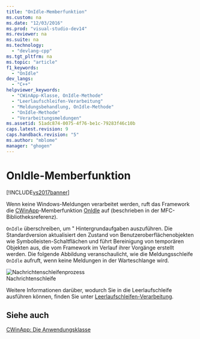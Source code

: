 ```yaml
---
title: "OnIdle-Memberfunktion"
ms.custom: na
ms.date: "12/03/2016"
ms.prod: "visual-studio-dev14"
ms.reviewer: na
ms.suite: na
ms.technology: 
  - "devlang-cpp"
ms.tgt_pltfrm: na
ms.topic: "article"
f1_keywords: 
  - "OnIdle"
dev_langs: 
  - "C++"
helpviewer_keywords: 
  - "CWinApp-Klasse, OnIdle-Methode"
  - "Leerlaufschleifen-Verarbeitung"
  - "Meldungsbehandlung, OnIdle-Methode"
  - "OnIdle-Methode"
  - "Verarbeitungsmeldungen"
ms.assetid: 51adc874-0075-4f76-be1c-79283f46c10b
caps.latest.revision: 9
caps.handback.revision: "5"
ms.author: "mblome"
manager: "ghogen"
---
```

# OnIdle-Memberfunktion
[!INCLUDE[vs2017banner](../assembler/inline/includes/vs2017banner.md)]

Wenn keine Windows\-Meldungen verarbeitet werden, ruft das Framework die [CWinApp](../mfc/reference/cwinapp-class.md)\-Memberfunktion [OnIdle](../Topic/CWinApp::OnIdle.md) auf \(beschrieben in der MFC\-Bibliotheksreferenz\).  
  
 `OnIdle` überschreiben, um " Hintergrundaufgaben auszuführen.  Die Standardversion aktualisiert den Zustand von Benutzeroberflächenobjekten wie Symbolleisten\-Schaltflächen und führt Bereinigung von temporären Objekten aus, die vom Framework im Verlauf ihrer Vorgänge erstellt werden.  Die folgende Abbildung veranschaulicht, wie die Meldungsschleife `OnIdle` aufruft, wenn keine Meldungen in der Warteschlange wird.  
  
 ![Nachrichtenschleifenprozess](../mfc/media/vc387c1.png "vc387C1")  
Nachrichtenschleife  
  
 Weitere Informationen darüber, wodurch Sie in die Leerlaufschleife ausführen können, finden Sie unter [Leerlaufschleifen\-Verarbeitung](../mfc/idle-loop-processing.md).  
  
## Siehe auch  
 [CWinApp: Die Anwendungsklasse](../mfc/cwinapp-the-application-class.md)